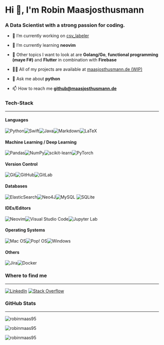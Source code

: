 # Hi 👋, I'm Robin Maasjosthusmann
### A Data Scientist with a strong passion for coding.

- 🔭 I’m currently working on [csv_labeler](https://github.com/RobinMaas95/csv_labeler)

- 🌱 I’m currently learning **neovim**

- :blue_book: Other topics I want to look at are **Golang/Go**, **functional programming (maye F#)** and **Flutter** in combination with **Firebase**

- 👨‍💻 All of my projects are available at [maasjosthusmann.de (WIP)](https://www.maasjosthusmann.de (WIP))

- 💬 Ask me about **python**

- 📫 How to reach me **github@maasjosthusmann.de**
  

### Tech-Stack
---
#### Languages
![Python](https://img.shields.io/badge/python-3670A0?style=for-the-badge&logo=python&logoColor=ffdd54)![Swift](https://img.shields.io/badge/swift-F54A2A?style=for-the-badge&logo=swift&logoColor=white)![Java](https://img.shields.io/badge/java-%23ED8B00.svg?style=for-the-badge&logo=java&logoColor=white)![Markdown](https://img.shields.io/badge/markdown-%23000000.svg?style=for-the-badge&logo=markdown&logoColor=white)![LaTeX](https://img.shields.io/badge/latex-%23008080.svg?style=for-the-badge&logo=latex&logoColor=white)

#### Machine Learning / Deep Learning
![Pandas](https://img.shields.io/badge/pandas-%23150458.svg?style=for-the-badge&logo=pandas&logoColor=white)![NumPy](https://img.shields.io/badge/numpy-%23013243.svg?style=for-the-badge&logo=numpy&logoColor=white)![scikit-learn](https://img.shields.io/badge/scikit--learn-%23F7931E.svg?style=for-the-badge&logo=scikit-learn&logoColor=white)![PyTorch](https://img.shields.io/badge/PyTorch-%23EE4C2C.svg?style=for-the-badge&logo=PyTorch&logoColor=white)


#### Version Control
![Git](https://img.shields.io/badge/git-%23F05033.svg?style=for-the-badge&logo=git&logoColor=white)![GitHub](https://img.shields.io/badge/github-%23121011.svg?style=for-the-badge&logo=github&logoColor=white)![GitLab](https://img.shields.io/badge/gitlab-%23181717.svg?style=for-the-badge&logo=gitlab&logoColor=white)

#### Databases
![ElasticSearch](https://img.shields.io/badge/-ElasticSearch-005571?style=for-the-badge&logo=elasticsearch)![Neo4J](https://img.shields.io/badge/Neo4j-008CC1?style=for-the-badge&logo=neo4j&logoColor=white)![MySQL](https://img.shields.io/badge/mysql-%2300f.svg?style=for-the-badge&logo=mysql&logoColor=white)
![SQLite](https://img.shields.io/badge/sqlite-%2307405e.svg?style=for-the-badge&logo=sqlite&logoColor=white)

#### IDEs/Editors
![Neovim](https://img.shields.io/badge/NeoVim-%2357A143.svg?&style=for-the-badge&logo=neovim&logoColor=white)![Visual Studio Code](https://img.shields.io/badge/Visual%20Studio%20Code-0078d7.svg?style=for-the-badge&logo=visual-studio-code&logoColor=white)![Jupyter Lab](https://img.shields.io/badge/jupyter-%23FA0F00.svg?style=for-the-badge&logo=jupyter&logoColor=white)

#### Operating Systems
![Mac OS](https://img.shields.io/badge/mac%20os-000000?style=for-the-badge&logo=macos&logoColor=F0F0F0)![Pop! OS](https://img.shields.io/badge/Pop!_OS-48B9C7?style=for-the-badge&logo=Pop!_OS&logoColor=white)![Windows](https://img.shields.io/badge/Windows-0078D6?style=for-the-badge&logo=windows&logoColor=white)

#### Others
![Jira](https://img.shields.io/badge/jira-%230A0FFF.svg?style=for-the-badge&logo=jira&logoColor=white)![Docker](https://img.shields.io/badge/docker-%230db7ed.svg?style=for-the-badge&logo=docker&logoColor=white)


### Where to find me
---
<a href="https://www.linkedin.com/in/robin-maasjosthusmann/" rel="some text">![LinkedIn](https://img.shields.io/badge/linkedin-%230077B5.svg?style=for-the-badge&logo=linkedin&logoColor=white)</a>
<a href="https://stackoverflow.com/users/7896101/robin-m" rel="some text">![Stack Overflow](https://img.shields.io/badge/-Stackoverflow-FE7A16?style=for-the-badge&logo=stack-overflow&logoColor=white)</a>

### GitHub Stats
---
<p><img align="center" src="https://github-readme-stats.vercel.app/api/top-langs?username=robinmaas95&show_icons=true&locale=en&layout=compact&theme=dark&card_width=445" alt="robinmaas95" /></p>
<p><img align="center" src="https://github-readme-streak-stats.herokuapp.com/?user=robinmaas95&theme=dark" alt="robinmaas95" /></p>
<p><img align="center" src="https://github-readme-stats.vercel.app/api?username=robinmaas95&show_icons=true&locale=en&theme=dark&icon_color=fb8c00" alt="robinmaas95" /></p>



